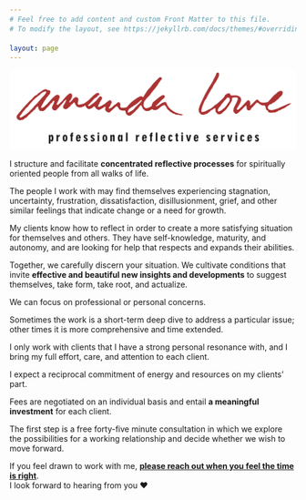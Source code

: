 ```yaml
---
# Feel free to add content and custom Front Matter to this file.
# To modify the layout, see https://jekyllrb.com/docs/themes/#overriding-theme-defaults

layout: page
---
```

[![Amanda Lowe](/assets/logo.png "Amanda Lowe")](mailto:amandalowe@aglowbelow.com)

I structure and facilitate **concentrated reflective processes** for spiritually oriented people from all walks of life.

The people I work with may find themselves experiencing stagnation, uncertainty, frustration, dissatisfaction, disillusionment, grief, and other similar feelings that indicate change or a need for growth.

My clients know how to reflect in order to create a more satisfying situation for themselves and others. They have self-knowledge, maturity, and autonomy, and are looking for help that respects and expands their abilities. 

Together, we carefully discern your situation. We cultivate conditions that invite **effective and beautiful new insights and developments** to suggest themselves, take form, take root, and actualize.

We can focus on professional or personal concerns.

Sometimes the work is a short-term deep dive to address a particular issue; other times it is more comprehensive and time extended.

I only work with clients that I have a strong personal resonance with, and I bring my full effort, care, and attention to each client.

I expect a reciprocal commitment of energy and resources on my clients’ part.

Fees are negotiated on an individual basis and entail **a meaningful investment** for each client.

The first step is a free forty-five minute consultation in which we explore the possibilities for a working relationship and decide whether we wish to move forward.

If you feel drawn to work with me, [**please reach out when you feel the time is right**](mailto:amandalowe@aglowbelow.com).<br/>I look forward to hearing from you ❤️

